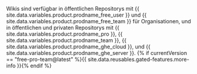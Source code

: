 Wikis sind verfügbar in öffentlichen Repositorys mit {{ site.data.variables.product.prodname_free_user }} und {{ site.data.variables.product.prodname_free_team }} für Organisationen, und in öffentlichen und privaten Repositorys mit {{ site.data.variables.product.prodname_pro }}, {{ site.data.variables.product.prodname_team }}, {{ site.data.variables.product.prodname_ghe_cloud }}, und {{ site.data.variables.product.prodname_ghe_server }}. {% if currentVersion == "free-pro-team@latest" %}{{ site.data.reusables.gated-features.more-info }}{% endif %}
